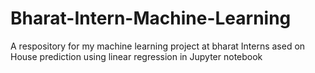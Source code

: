 # Bharat-Intern-Machine-Learning
A respository for my machine learning project at bharat Interns ased on House prediction using linear regression in Jupyter notebook 
